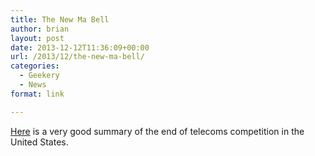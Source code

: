 ```yaml
---
title: The New Ma Bell
author: brian
layout: post
date: 2013-12-12T11:36:09+00:00
url: /2013/12/the-new-ma-bell/
categories:
  - Geekery
  - News
format: link

---
```

[Here][1] is a very good summary of the end of telecoms competition in the United States.

 [1]: http://www.timmins.net/2013/12/11/how-att-verizon-and-comcast-are-working-together-to-screw-you-by-discontinuing-landline-service/